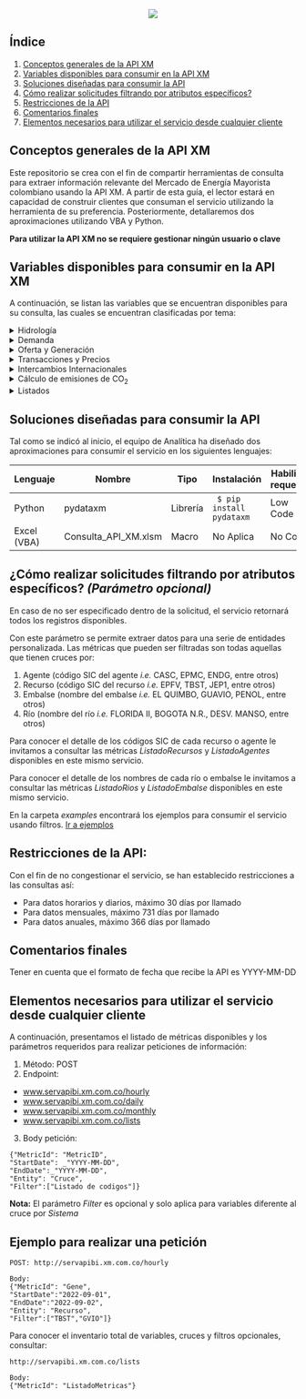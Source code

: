 <p align="center"> 
<img src="https://user-images.githubusercontent.com/69567089/132707858-021aeaf4-8cf9-44e9-b4d3-0350b60418de.png">
</p>

## Índice
1. [Conceptos generales de la API XM](#section1)
2. [Variables disponibles para consumir en la API XM](#section2)
3. [Soluciones diseñadas para consumir la API](#section3)
4. [Cómo realizar solicitudes filtrando por atributos específicos\?](#section4)
5. [Restricciones de la API](#section5)
6. [Comentarios finales](#section6)
7. [Elementos necesarios para utilizar el servicio desde cualquier cliente](#section7)

<a id='section1'></a>
## Conceptos generales de la API XM
Este repositorio se crea con el fin de compartir herramientas de consulta para extraer información relevante del Mercado de Energía Mayorista colombiano usando la API XM. A partir de esta guía, el lector estará en capacidad de construir clientes que consuman el servicio utilizando la herramienta de su preferencia. Posteriormente, detallaremos dos aproximaciones utilizando VBA y Python.

**Para utilizar la API XM no se requiere gestionar ningún usuario o clave**

<a id='section2'></a>
## Variables disponibles para consumir en la API XM

A continuación, se listan las variables que se encuentran disponibles para su consulta, las cuales se encuentran clasificadas por tema:

<details>
<summary>Hidrología</summary>
<ul>
<li> Volumen Útil Diario (Energía) </li>
<li> Volumen Útil Diario por Embalse (Energía) </li>
<li> Aportes Diarios (Energía) </li>
<li> Aportes Diarios por Río (Energía) </li>
<li> Capacidad útil del SIN (Energía) </li>
<li> Capacidad Útil por Embalse (Energía) </li>
<li> Media Histórica de Aportes del SIN (Energía) </li>
<li> Media Histórica de Aportes por Río (Energía) </li>
</ul>
</details>

<details>
<summary>Demanda</summary>
<ul>
<li> Demanda Comercial Total </li>
<li> Demanda Comercial por Agente Comercializador </li>
<li> Demanda del SIN </li>
<li> Demanda por Operador de Red </li>
<li> Perdidas de Energía </li>
<li> Demanda No Atendida Programada por Área </li>
<li> Demanda No Atendida Programada por Subárea </li>
<li> Demanda No Atendida No Programada por Área </li>
<li> Demanda No Atendida No Programada por Subárea </li>
<li> Demanda Comercial Regulada por Agente </li>
<li> Demanda Comercial No regulada por Agente </li>
<li> Demanda Comercial Regulada (Total SIN) </li>
<li> Demanda Comercial No Regulada (Total SIN) </li>
<li> Demanda Comercial No Regulada por CIIU </li>
<li> Demanda Máxima Potencia</li>
<li> Demanda Energía Escenario UPME Alto</li>
<li> Demanda Energía Escenario UPME Medio</li>
<li> Demanda Energía Escenario UPME Bajo</li>
</ul>
</details>

<details>
<summary>Oferta y Generación</summary>
<ul>
<li> Generación Real Total </li>
<li> Generación Real por Recurso (Planta de Generación) </li>
<li> Generación Ideal </li>
<li> Generación Ideal por Recurso (Planta de Generación) </li>
<li> Consumo de Combustible por Recurso (Planta de Generación) </li>
<li> Listado de Recursos de generación con sus principales atributos (Agente Generador, Tipo, Capacidad Efectiva Neta, entre otros) </li>
<li> Generación de Seguridad por Recurso </li>
<li> Generación Fuera de Mérito por Recurso </li>
<li> Obligaciones de Energía Firme por Recurso </li>
<li> Generación Programada Despacho </li>
<li> Generación Programada Redespacho </li>
<li> Disponibilidad Real </li>
<li> Disponibilidad Comercial </li>
<li> Disponibilidad Declarada </li>
<li> Reconciliación Positiva Energía </li>
<li> Reconciliación Negativa Energía </li>
<li> Desviaciones Energía </li>
<li> Compras AGPE </li>
</ul>
</details>

<details>
<summary>Transacciones y Precios</summary>
<ul>
<li> Costo de las Restricciones que se trasladan a la demanda (Restricciones finales) </li>
<li> Precio de Escasez de Activación </li>
<li> Precio de Bolsa Nacional </li>
<li> Máximo Precio de Oferta </li>
<li> Remuneración Real Individual Diaria del Cargo por Confiablidad (RRID) </li>
<li> Precio de Oferta del Despacho </li>
<li> Precio Promedio Contratos Regulado </li>
<li> Precio Promedio Contratos No Regulado </li>
<li> Ventas en Contratos Energía por Agente </li>
<li> Ventas en Contratos Energía (Total SIN) </li>
<li> Compras en Contrato Energía por Agente </li>
<li> Compras en Contrato Energía (Total SIN) </li>
<li> Compras en Bolsa Nacional Energía por Agente </li>
<li> Compras en Bolsa Nacional Energía (Total SIN) </li>
<li> Responsabilidad Comercial AGC </li>
<li> Reconciliación Positiva Moneda </li>
<li> Reconciliación Negativa Moneda </li>
<li> Restricciones sin alivios </li>
<li> Restricciones aliviadas </li>
<li> Desviaciones Moneda </li>
<li> DDV Contratada </li>
<li> FAZNI Moneda </li>
<li> FAER Moneda </li>
<li> PRONE Moneda </li>
<li> MC </li>
<li> Compras Contratos Energía  Mercado Regulado</li>
<li> Compras Contratos Energía  No Mercado Regulado</li>
<li> Rentas de congestión para cubrir restricciones</li>
<li> Saldo Neto TIE Mérito</li>
<li> Saldo Neto TIE Fuera de Mérito</li>
<li> Compras Contratos Energía  Mercado Regulado por Agente</li>
<li> Compras Contratos Energía  No Mercado Regulado por Agente</li>
<li> Precio de Bolsa Nacional TX1</li>
<li> CERE</li>
<li> CEE</li>
<li> Ejecución Garantías</li>
<li> Compras Contratos de Respaldo</li>
<li> Compras Contratos de Respaldo por Recurso</li>
<li> Ventas Contratos de Respaldo</li>
<li> Ventas Contratos de Respaldo por Recurso</li>
<li> Cargos por Uso STN</li>
<li> Cargos por Uso STR</li>
<li> Precio liquidado del Cargo por Confiabilidad</li>
<li> Cargo Máximo T Prima</li>
<li> Cargo Mínimo T Prima</li>
<li> Cargo Media T Prima</li>
<li> Compras Bolsa TIE Moneda Sistema</li>
<li> Compras Bolsa Internacional Moneda Sistema</li>
<li> Compras Bolsa TIE Moneda Agente</li>
<li> Compras Bolsa Internacional Moneda Agente</li>
<li> Ventas Bolsa TIE Moneda Sistema</li>
<li> Ventas Bolsa Internacional Moneda Sistema</li>
<li> Ventas Bolsa TIE Moneda Agente</li>
<li> Ventas Bolsa Internacional Moneda Agente</li> 
</ul>
</details>

<details>
<summary>Intercambios Internacionales</summary>
<ul>
<li> Importaciones en Energía </li>
<li> Exportaciones en Energía </li> 
</ul>
</details>


<details>
<summary>Cálculo de emisiones de CO<sub>2</sub></summary>
<ul>
<li> Emisiones de CO<sub>2</sub> </li>
<li> Emisiones de CH<sub>4</sub> </li>
<li> Emisiones de N<sub>2</sub>O </li>
<li> Emisiones de CO<sub>2</sub>eq </li>
<li> Consumo Combustible Aproximado para el Factor Emisión </li>
<li> Factor de Emisión de la Matriz Energética (CO<sub>2</sub>eq/kWh) </li> 
</ul>
</details>

<details>
<summary>Listados</summary>
<ul>
<li> Listado Recursos con atributos </li>
<li> Listado de agentes con atributos </li>
<li> Listado de métricas </li>
<li> Listado de ríos </li>
<li> Listado de embalses </li>
<li> Listado recursos AGPE</li>
</ul>
</details>

<a id='section3'></a>
## Soluciones diseñadas para consumir la API

Tal como se indicó al inicio, el equipo de Analítica ha diseñado dos aproximaciones para consumir el servicio en los siguientes lenguajes:

|Lenguaje|Nombre|Tipo|Instalación|Habilidad requerida|
|--------|------|----|-----------|-------------------|
|Python|pydataxm|Librería| <code> $ pip install pydataxm </code>|Low Code|
|Excel (VBA) | Consulta_API_XM.xlsm|Macro|No Aplica|No Code|

<a id='section4'></a>
## ¿Cómo realizar solicitudes filtrando por atributos específicos? _(Parámetro opcional)_
En caso de no ser especificado dentro de la solicitud, el servicio retornará todos los registros disponibles. 

Con este parámetro se permite extraer datos para una serie de entidades personalizada. Las métricas que pueden ser filtradas son todas aquellas que tienen cruces por:

1. Agente (código SIC del agente _i.e._ CASC, EPMC, ENDG, entre otros)
2. Recurso (código SIC del recurso _i.e._ EPFV, TBST, JEP1, entre otros)
3. Embalse (nombre del embalse _i.e._ EL QUIMBO, GUAVIO, PENOL, entre otros)
4. Río (nombre del río _i.e._ FLORIDA II, BOGOTA N.R., DESV. MANSO, entre otros)

Para conocer el detalle de los códigos SIC de cada recurso o agente le invitamos a consultar las métricas _ListadoRecursos_ y _ListadoAgentes_ disponibles en este mismo servicio.

Para conocer el detalle de los nombres de cada río o embalse le invitamos a consultar las métricas _ListadoRios_ y _ListadoEmbalse_ disponibles en este mismo servicio.

En la carpeta _examples_ encontrará los ejemplos para consumir el servicio usando filtros. [Ir a ejemplos](https://github.com/EquipoAnaliticaXM/API_XM/tree/master/examples)

<a id='section5'></a>
## Restricciones de la API:
Con el fin de no congestionar el servicio, se han establecido restricciones a las consultas así:
* Para datos horarios y diarios, máximo 30 días por llamado
* Para datos mensuales, máximo 731 días por llamado
* Para datos anuales, máximo 366 días por llamado

<a id='section6'></a>
## Comentarios finales
Tener en cuenta que el formato de fecha que recibe la API es YYYY-MM-DD

<a id='section7'></a>
## Elementos necesarios para utilizar el servicio desde cualquier cliente
A continuación, presentamos el listado de métricas disponibles y los parámetros requeridos para realizar peticiones de información:

1. Método: POST
2. Endpoint: 
* www.servapibi.xm.com.co/hourly
* www.servapibi.xm.com.co/daily
* www.servapibi.xm.com.co/monthly
* www.servapibi.xm.com.co/lists
3. Body petición:
```
{"MetricId": "MetricID",
"StartDate": _"YYYY-MM-DD",
"EndDate":_"YYYY-MM-DD",
"Entity": "Cruce",
"Filter":["Listado de codigos"]}
```
**Nota:** El parámetro _Filter_ es opcional y solo aplica para variables diferente al cruce por _Sistema_
## Ejemplo para realizar una petición

```
POST: http://servapibi.xm.com.co/hourly

Body:
{"MetricId": "Gene",
"StartDate":"2022-09-01",
"EndDate":"2022-09-02",
"Entity": "Recurso",
"Filter":["TBST","GVIO"]}
```
Para conocer el inventario total de variables, cruces y filtros opcionales, consultar:

```
http://servapibi.xm.com.co/lists

Body:
{"MetricId": "ListadoMetricas"}
```
